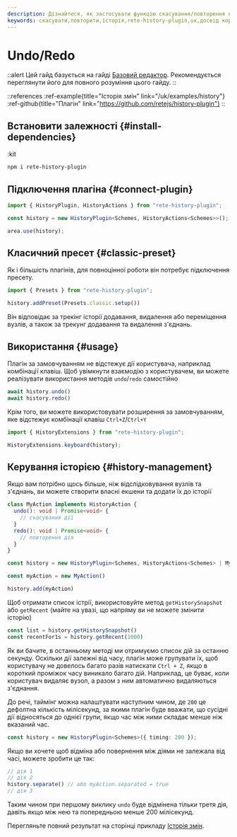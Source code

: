 ```yaml
---
description: Дізнайтеся, як застосувати функцію скасування/повторення в редакторі вузлів за допомогою плагіна rete-history-plugin і покращте взаємодію з користувачами
keywords: скасувати,повторити,історія,rete-history-plugin,ux,досвід користувача
---
```


# Undo/Redo

::alert
Цей гайд базується на гайді [Базовий редактор](/uk/docs/guides/basic). Рекомендується переглянути його для повного розуміння цього гайду.
::

::references
:ref-example{title="Історія змін" link="/uk/examples/history"}
:ref-github{title="Плагін" link="https://github.com/retejs/history-plugin"}
::

## Встановити залежності {#install-dependencies}

:kit

```bash
npm i rete-history-plugin
```

## Підключення плагіна {#connect-plugin}

```ts
import { HistoryPlugin, HistoryActions } from "rete-history-plugin";

const history = new HistoryPlugin<Schemes, HistoryActions<Schemes>>();

area.use(history);
```

## Класичний пресет {#classic-preset}

Як і більшість плагінів, для повноцінної роботи він потребує підключення пресету.

```ts
import { Presets } from "rete-history-plugin";

history.addPreset(Presets.classic.setup())
```

Він відповідає за трекінг історії додавання, видалення або переміщення вузлів, а також за трекунг додавання та видалення з'єднань.

## Використання {#usage}

Плагін за замовчуванням не відстежує дії користувача, наприклад комбінації клавіш. Щоб увімкнути взаємодію з користувачем, ви можете реалізувати використання методів `undo`/`redo` самостійно

```ts
await history.undo()
await history.redo()
```

Крім того, ви можете використовувати розширення за замовчуванням, яке відстежує комбінації клавіш `Ctrl+Z`/`Ctrl+Y`

```ts
import { HistoryExtensions } from "rete-history-plugin";

HistoryExtensions.keyboard(history);
```

## Керування історією {#history-management}

Якщо вам потрібно щось більше, ніж відслідковування вузлів та з'єднань, ви можете створити власні екшени та додати їх до історії

```ts
class MyAction implements HistoryAction {
  undo(): void | Promise<void> {
    // скасування дії
  }
  redo(): void | Promise<void> {
    // повторення дія
  }
}

const history = new HistoryPlugin<Schemes, HistoryActions<Schemes> | MyAction>();

const myAction = new MyAction()

history.add(myAction)
```

Щоб отримати список істрії, використовуйте метод `getHistorySnapshot` або `getRecent` (майте на увазі, що напряму ви не можете змінити історію)

```ts
const list = history.getHistorySnapshot()
const recentFor1s = history.getRecent(1000)
```

Як ви бачите, в останньому методі ми отримуємо список дій за останню секунду. Оскільки дії залежні від часу, плагін може групувати їх, щоб користувачу не довелось багато разів натискати `Ctrl + Z`, якщо в короткий проміжок часу виникало багато дій. Наприклад, це буває, коли користувач видаляє вузол, а разом з ним автоматично видаляються з'єднання.

До речі, таймінг можна налаштувати наступним чином, де `200` це дефолтна кількість мілісекунд, за якими плагін буде вважати, що сусідні дії відносяться до однієї групи, якщо час між ними складає менше ніж вказаний час.

```ts
const history = new HistoryPlugin<Schemes>({ timing: 200 });
```

Якщо ви хочете щоб відміна або повернення між діями не залежала від часі, можете зробити це так:

```ts
// дія 1
// дія 2
history.separate() // або myAction.separated = true
// дія 3
```

Таким чином при першому виклику `undo` буде відмінена тільки третя дія, давіть якщо між нею та попередньою менше 200 мілісекунд.

Перегляньте повний результат на сторінці прикладу [Історія змін](/uk/examples/history).
